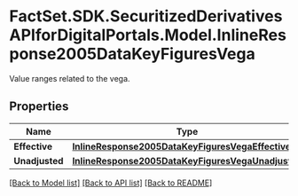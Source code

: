 # FactSet.SDK.SecuritizedDerivativesAPIforDigitalPortals.Model.InlineResponse2005DataKeyFiguresVega
Value ranges related to the vega.

## Properties

Name | Type | Description | Notes
------------ | ------------- | ------------- | -------------
**Effective** | [**InlineResponse2005DataKeyFiguresVegaEffective**](InlineResponse2005DataKeyFiguresVegaEffective.md) |  | [optional] 
**Unadjusted** | [**InlineResponse2005DataKeyFiguresVegaUnadjusted**](InlineResponse2005DataKeyFiguresVegaUnadjusted.md) |  | [optional] 

[[Back to Model list]](../README.md#documentation-for-models) [[Back to API list]](../README.md#documentation-for-api-endpoints) [[Back to README]](../README.md)

